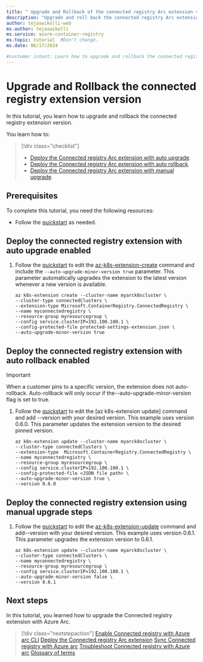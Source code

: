```yaml
---
title: " Upgrade and Rollback of the connected registry Arc extension version"
description: "Upgrade and roll back the connected registry Arc extension version."
author: tejaswikolli-web
ms.author: tejaswikolli
ms.service: azure-container-registry
ms.topic: tutorial  #Don't change.
ms.date: 06/17/2024

#customer intent: Learn how to upgrade and rollback the connected registry Arc extension.
---
```


# Upgrade and Rollback the connected registry extension version

In this tutorial, you learn how to upgrade and rollback the connected registry extension version. 

You learn how to:

> [!div class="checklist"]
> - [Deploy the Connected registry Arc extension with auto upgrade](#deploy-the-connected-registry-extension-with-auto-upgrade-enabled).
> - [Deploy the Connected registry Arc extension with auto rollback](#deploy-the-connected-registry-extension-with-auto-rollback-enabled).
> - [Deploy the Connected registry Arc extension with manual upgrade](#deploy-the-connected-registry-extension-using-manual-upgrade-steps).

## Prerequisites

To complete this tutorial, you need the following resources:

* Follow the [quickstart][quickstart] as needed. 

## Deploy the connected registry extension with auto upgrade enabled

1. Follow the [quickstart][quickstart] to edit the [az-k8s-extension-create][az-k8s-extension-create] command and include the `--auto-upgrade-minor-version true` parameter. This parameter automatically upgrades the extension to the latest version whenever a new version is available. 

    ```azurecli
    az k8s-extension create --cluster-name myarck8scluster \ 
    --cluster-type connectedClusters \
    --extension-type Microsoft.ContainerRegistry.ConnectedRegistry \
    --name myconnectedregistry \
    --resource-group myresourcegroup \ 
    --config service.clusterIP=192.100.100.1 \ 
    --config-protected-file protected-settings-extension.json \  
    --auto-upgrade-minor-version true
    ```

## Deploy the connected registry extension with auto rollback enabled

> [!IMPORTANT]
> When a customer pins to a specific version, the extension does not auto-rollback. Auto-rollback will only occur if the--auto-upgrade-minor-version flag is set to true.

1. Follow the [quickstart][quickstart] to edit the [az k8s-extension update] command and add --version with your desired version. This example uses version 0.6.0. This parameter updates the extension version to the desired pinned version. 

    ```azurecli
    az k8s-extension update --cluster-name myarck8scluster \ 
    --cluster-type connectedClusters \ 
    --extension-type  Microsoft.ContainerRegistry.ConnectedRegistry \ 
    --name myconnectedregistry \ 
    --resource-group myresourcegroup \ 
    --config service.clusterIP=192.100.100.1 \
    --config-protected-file <JSON file path> \
    --auto-upgrade-minor-version true \
    --version 0.6.0 
    ```

## Deploy the connected registry extension using manual upgrade steps

1. Follow the [quickstart][quickstart] to edit the [az-k8s-extension-update][az-k8s-extension-update] command and add--version with your desired version. This example uses version 0.6.1. This parameter upgrades the extension version to 0.6.1. 

    ```azurecli
    az k8s-extension update --cluster-name myarck8scluster \ 
    --cluster-type connectedClusters \ 
    --name myconnectedregistry \ 
    --resource-group myresourcegroup \ 
    --config service.clusterIP=192.100.100.1 \
    --auto-upgrade-minor-version false \
    --version 0.6.1 
    ```

## Next steps

In this tutorial, you learned how to upgrade the Connected registry extension with Azure Arc. 

> [!div class="nextstepaction"]
> [Enable Connected registry with Azure arc CLI][quickstart]
> [Deploy the Connected registry Arc extension](tutorial-connected-registry-arc.md)
> [Sync Connected registry with Azure arc](tutorial-connected-registry-sync.md)
> [Troubleshoot Connected registry with Azure arc](troubleshoot-connected-registry-arc.md)
> [Glossary of terms](connected-registry-glossary.md)

[quickstart]: quickstart-connected-registry-arc-cli.md
[az-k8s-extension-create]: /cli/azure/k8s-extension#az-k8s-extension-create
[az-k8s-extension-update]: /cli/azure/k8s-extension#az-k8s-extension-update
